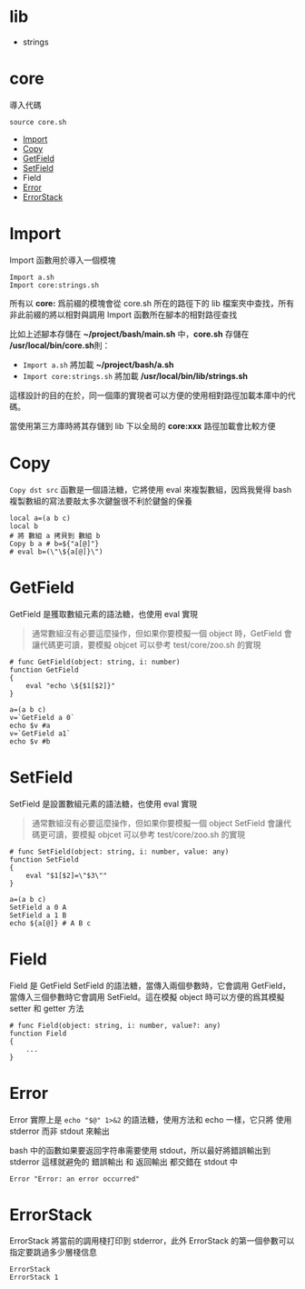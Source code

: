 # lib

* strings

# core

導入代碼
```
source core.sh
```
* [Import](#Import)
* [Copy](#Copy)
* [GetField](#GetField)
* [SetField](#SetField)
* Field
* [Error](#Error)
* [ErrorStack](#ErrorStack)

# Import

Import 函數用於導入一個模塊

```
Import a.sh
Import core:strings.sh
```

所有以 **core:** 爲前綴的模塊會從 core.sh 所在的路徑下的 lib 檔案夾中查找，所有非此前綴的將以相對與調用 Import 函數所在腳本的相對路徑查找

比如上述腳本存儲在 **~/project/bash/main.sh** 中，**core.sh** 存儲在 **/usr/local/bin/core.sh**則：
* `Import a.sh` 將加載 **~/project/bash/a.sh**
* `Import core:strings.sh` 將加載 **/usr/local/bin/lib/strings.sh**

這樣設計的目的在於，同一個庫的實現者可以方便的使用相對路徑加載本庫中的代碼。

當使用第三方庫時將其存儲到 lib 下以全局的 **core:xxx** 路徑加載會比較方便

# Copy

`Copy dst src` 函數是一個語法糖，它將使用 eval 來複製數組，因爲我覺得 bash 複製數組的寫法要敲太多次鍵盤很不利於鍵盤的保養

```
local a=(a b c)
local b
# 將 數組 a 拷貝到 數組 b
Copy b a # b=${"a[@]"}
# eval b=(\"\${a[@]}\")
```

# GetField

GetField 是獲取數組元素的語法糖，也使用 eval 實現

> 通常數組沒有必要這麼操作，但如果你要模擬一個 object 時，GetField 會讓代碼更可讀，要模擬 objcet 可以參考 test/core/zoo.sh 的實現

```
# func GetField(object: string, i: number)
function GetField
{
    eval "echo \${$1[$2]}"
}
```

```
a=(a b c)
v=`GetField a 0`
echo $v #a
v=`GetField a1`
echo $v #b
```

# SetField

SetField 是設置數組元素的語法糖，也使用 eval 實現

> 通常數組沒有必要這麼操作，但如果你要模擬一個 object SetField 會讓代碼更可讀，要模擬 objcet 可以參考 test/core/zoo.sh 的實現

```
# func SetField(object: string, i: number, value: any)
function SetField
{
    eval "$1[$2]=\"$3\""
}
```

```
a=(a b c)
SetField a 0 A
SetField a 1 B
echo ${a[@]} # A B c
```

# Field

Field 是 GetField SetField 的語法糖，當傳入兩個參數時，它會調用 GetField，當傳入三個參數時它會調用 SetField。這在模擬 object 時可以方便的爲其模擬 setter 和 getter 方法

```
# func Field(object: string, i: number, value?: any)
function Field
{
    ...
}
```

# Error

Error 實際上是 `echo "$@" 1>&2` 的語法糖，使用方法和 echo 一樣，它只將 使用 stderror 而非 stdout 來輸出

bash 中的函數如果要返回字符串需要使用 stdout，所以最好將錯誤輸出到 stderror 這樣就避免的 錯誤輸出 和 返回輸出 都交錯在 stdout 中

```
Error "Error: an error occurred"
```
# ErrorStack

ErrorStack 將當前的調用棧打印到 stderror，此外 ErrorStack 的第一個參數可以指定要跳過多少層棧信息 

```
ErrorStack
ErrorStack 1
```